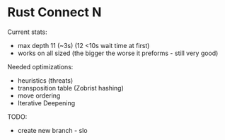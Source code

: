 # Rust Connect N

Current stats:
- max depth 11 (~3s) (12 <10s wait time at first)
- works on all sized (the bigger the worse it preforms - still very good)

Needed optimizations:
- heuristics (threats)
- transposition table (Zobrist hashing)
- move ordering
- Iterative Deepening


TODO:
- create new branch - slo